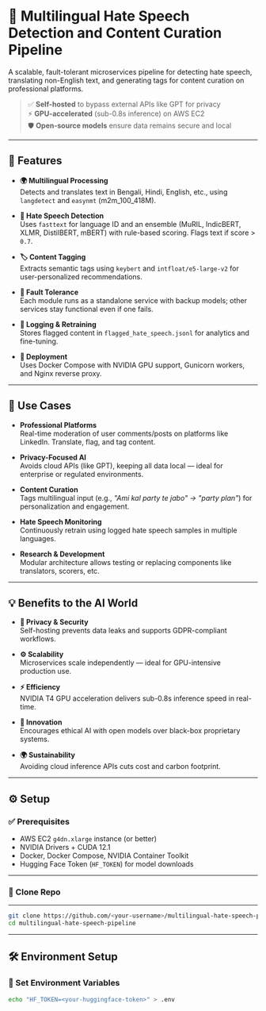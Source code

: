 # 🧠 Multilingual Hate Speech Detection and Content Curation Pipeline

A scalable, fault-tolerant microservices pipeline for detecting hate speech, translating non-English text, and generating tags for content curation on professional platforms.

> ✅ **Self-hosted** to bypass external APIs like GPT for privacy  
> ⚡ **GPU-accelerated** (sub-0.8s inference) on AWS EC2  
> 🛡️ **Open-source models** ensure data remains secure and local

---

## 🚀 Features

- **🌍 Multilingual Processing**  
  Detects and translates text in Bengali, Hindi, English, etc., using `langdetect` and `easynmt` (m2m_100_418M).

- **🚨 Hate Speech Detection**  
  Uses `fasttext` for language ID and an ensemble (MuRIL, IndicBERT, XLMR, DistilBERT, mBERT) with rule-based scoring. Flags text if score > `0.7`.

- **🏷️ Content Tagging**  
  Extracts semantic tags using `keybert` and `intfloat/e5-large-v2` for user-personalized recommendations.

- **🔄 Fault Tolerance**  
  Each module runs as a standalone service with backup models; other services stay functional even if one fails.

- **🧾 Logging & Retraining**  
  Stores flagged content in `flagged_hate_speech.jsonl` for analytics and fine-tuning.

- **🐳 Deployment**  
  Uses Docker Compose with NVIDIA GPU support, Gunicorn workers, and Nginx reverse proxy.

---

## 🎯 Use Cases

- **Professional Platforms**  
  Real-time moderation of user comments/posts on platforms like LinkedIn. Translate, flag, and tag content.

- **Privacy-Focused AI**  
  Avoids cloud APIs (like GPT), keeping all data local — ideal for enterprise or regulated environments.

- **Content Curation**  
  Tags multilingual input (e.g., _"Ami kal party te jabo" → "party plan"_) for personalization and engagement.

- **Hate Speech Monitoring**  
  Continuously retrain using logged hate speech samples in multiple languages.

- **Research & Development**  
  Modular architecture allows testing or replacing components like translators, scorers, etc.

---

## 💡 Benefits to the AI World

- **🔐 Privacy & Security**  
  Self-hosting prevents data leaks and supports GDPR-compliant workflows.

- **⚙️ Scalability**  
  Microservices scale independently — ideal for GPU-intensive production use.

- **⚡ Efficiency**  
  NVIDIA T4 GPU acceleration delivers sub-0.8s inference speed in real-time.

- **🌱 Innovation**  
  Encourages ethical AI with open models over black-box proprietary systems.

- **🌍 Sustainability**  
  Avoiding cloud inference APIs cuts cost and carbon footprint.

---

## ⚙️ Setup

### ✅ Prerequisites

- AWS EC2 `g4dn.xlarge` instance (or better)
- NVIDIA Drivers + CUDA 12.1
- Docker, Docker Compose, NVIDIA Container Toolkit
- Hugging Face Token (`HF_TOKEN`) for model downloads

---

### 🧩 Clone Repo
---
```bash
git clone https://github.com/<your-username>/multilingual-hate-speech-pipeline.git
cd multilingual-hate-speech-pipeline
```
---
## 🛠️ Environment Setup

### 🔑 Set Environment Variables

```bash
echo "HF_TOKEN=<your-huggingface-token>" > .env
```


